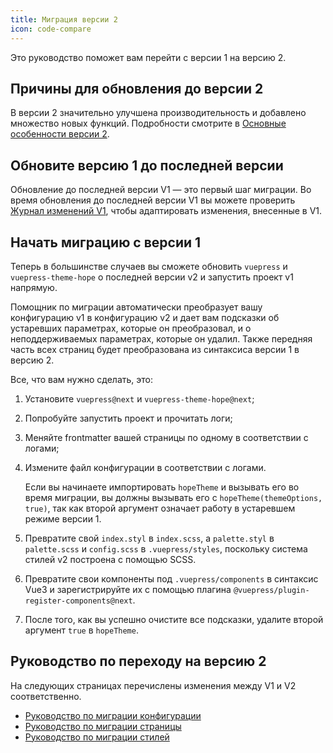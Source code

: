 ```yaml
---
title: Миграция версии 2
icon: code-compare
---
```


Это руководство поможет вам перейти с версии 1 на версию 2.

<!-- more -->

## Причины для обновления до версии 2

В версии 2 значительно улучшена производительность и добавлено множество новых функций. Подробности смотрите в [Основные особенности версии 2](./highlight.md).

## Обновите версию 1 до последней версии

Обновление до последней версии V1 — это первый шаг миграции. Во время обновления до последней версии V1 вы можете проверить [Журнал изменений V1](https://vuepress-theme-hope.github.io/v1/changelog.html), чтобы адаптировать изменения, внесенные в V1.

## Начать миграцию с версии 1

Теперь в большинстве случаев вы сможете обновить `vuepress` и `vuepress-theme-hope` о последней версии v2 и запустить проект v1 напрямую.

Помощник по миграции автоматически преобразует вашу конфигурацию v1 в конфигурацию v2 и дает вам подсказки об устаревших параметрах, которые он преобразовал, и о неподдерживаемых параметрах, которые он удалил. Также передняя часть всех страниц будет преобразована из синтаксиса версии 1 в версию 2.

Все, что вам нужно сделать, это:

1. Установите `vuepress@next` и `vuepress-theme-hope@next`;

1. Попробуйте запустить проект и прочитать логи;

1. Меняйте frontmatter вашей страницы по одному в соответствии с логами;

1. Измените файл конфигурации в соответствии с логами.

   Если вы начинаете импортировать `hopeTheme` и вызывать его во время миграции, вы должны вызывать его с `hopeTheme(themeOptions, true)`, так как второй аргумент означает работу в устаревшем режиме версии 1.

1. Превратите свой `index.styl` в `index.scss`, а `palette.styl` в `palette.scss` и `config.scss` в `.vuepress/styles`, поскольку система стилей v2 построена с помощью SCSS.

1. Превратите свои компоненты под `.vuepress/components` в синтаксис Vue3 и зарегистрируйте их с помощью плагина `@vuepress/plugin-register-components@next`.

1. После того, как вы успешно очистите все подсказки, удалите второй аргумент `true` в `hopeTheme`.

## Руководство по переходу на версию 2

На следующих страницах перечислены изменения между V1 и V2 соответственно.

- [Руководство по миграции конфигурации](config.md)
- [Руководство по миграции страницы](page.md)
- [Руководство по миграции стилей](style.md)
